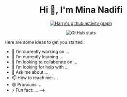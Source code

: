 

<h1 align="center">Hi 👋, I'm Mina Nadifi</h1>

<div align="center">

  
  
  [![Harry's github activity graph](https://github-readme-activity-graph.vercel.app/graph?username=minarnadifi&theme=github)](https://github.com/ashutosh00710/github-readme-activity-graph)

  
  
  ![GitHub stats](https://github-readme-stats.vercel.app/api?username=minarnadifi&show_icons=true&theme=onedark)
  
 
</div>
Here are some ideas to get you started:

- 🔭 I’m currently working on ...
- 🌱 I’m currently learning ...
- 👯 I’m looking to collaborate on ...
- 🤔 I’m looking for help with ...
- 💬 Ask me about ...
- 📫 How to reach me: ...
- 😄 Pronouns: ...
- ⚡ Fun fact: ...
-->
